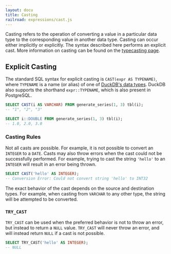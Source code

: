 ```yaml
---
layout: docu
title: Casting
railroad: expressions/cast.js
---
```


<div id="rrdiagram"></div>

Casting refers to the operation of converting a value in a particular data type to the corresponding value in another data type.
Casting can occur either implicitly or explicitly. The syntax described here performs an explicit cast. More information on casting can be found on the [typecasting page](../data_types/typecasting).

## Explicit Casting

The standard SQL syntax for explicit casting is `CAST(expr AS TYPENAME)`, where `TYPENAME` is a name (or alias) of one of [DuckDB's data types](../data_types/overview). DuckDB also supports the shorthand `expr::TYPENAME`, which is also present in PostgreSQL.

```sql
SELECT CAST(i AS VARCHAR) FROM generate_series(1, 3) tbl(i);
-- "1", "2", "3"
```

```sql
SELECT i::DOUBLE FROM generate_series(1, 3) tbl(i);
-- 1.0, 2.0, 3.0
```

### Casting Rules

Not all casts are possible. For example, it is not possible to convert an `INTEGER` to a `DATE`. Casts may also throw errors when the cast could not be successfully performed. For example, trying to cast the string `'hello'` to an `INTEGER` will result in an error being thrown.

```sql
SELECT CAST('hello' AS INTEGER);
-- Conversion Error: Could not convert string 'hello' to INT32
```

The exact behavior of the cast depends on the source and destination types. For example, when casting from `VARCHAR` to any other type, the string will be attempted to be converted.

### `TRY_CAST`

`TRY_CAST` can be used when the preferred behavior is not to throw an error, but instead to return a `NULL` value. `TRY_CAST` will never throw an error, and will instead return `NULL` if a cast is not possible.

```sql
SELECT TRY_CAST('hello' AS INTEGER);
-- NULL
```